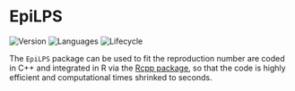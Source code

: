 EpiLPS
================

<!-- Introduce badges -->

![Version](https://img.shields.io/badge/Version-1.1.1-lightgrey)
![Languages](https://img.shields.io/badge/Languages-R%2C%20C%2B%2B-informational)
![Lifecycle](https://img.shields.io/badge/lifecycle-experimental-yellow)

  

The `EpiLPS` package can be used to fit the reproduction number are
coded in C++ and integrated in R via the [Rcpp
package](http://www.rcpp.org/), so that the code is highly efficient and
computational times shrinked to seconds.
